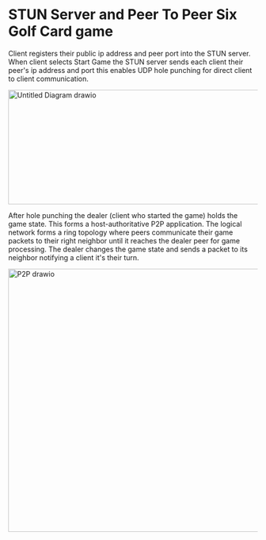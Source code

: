 # STUN Server and Peer To Peer Six Golf Card game
Client registers their public ip address and peer port into the STUN server. When client selects Start Game the STUN server sends each client their peer's ip address and port this enables UDP hole punching for direct client to client communication. 
	

<img width="562" height="231" alt="Untitled Diagram drawio" src="https://github.com/user-attachments/assets/10d9ffb7-9e4a-4cec-a3f2-8eb19eae60fb" />


	
	
After hole punching the dealer (client who started the game) holds the game state. This forms a host-authoritative P2P application. The logical network forms a ring topology where peers communicate their game packets to their right neighbor until it reaches the dealer peer for game processing. The dealer changes the game state and sends a packet to its neighbor notifying a client it's their turn. 

<img width="640" height="531" alt="P2P drawio" src="https://github.com/user-attachments/assets/33988844-116f-4df9-bca3-52dfa9298b7d" />

